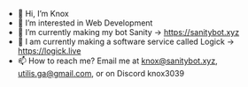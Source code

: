 - 👋 Hi, I’m Knox
- 👀 I’m interested in Web Development
- 🌱 I’m currently making my bot Sanity → https://sanitybot.xyz
- 💼 I am currently making a software service called Logick → https://logick.live
- 📫 How to reach me? Email me at knox@sanitybot.xyz, utilis.ga@gmail.com, or on Discord knox3039

<!---
knox3039/knox3039 is a ✨ special ✨ repository because its `README.md` (this file) appears on your GitHub profile.
You can click the Preview link to take a look at your changes.
--->
